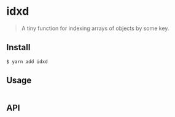 # idxd

> A tiny function for indexing arrays of objects by some key.


## Install

```
$ yarn add idxd
```


## Usage

```js

```


## API
